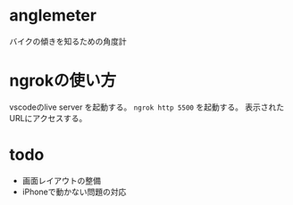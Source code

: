# anglemeter

バイクの傾きを知るための角度計

# ngrokの使い方

vscodeのlive server を起動する。
`ngrok http 5500` を起動する。
表示されたURLにアクセスする。

# todo

* 画面レイアウトの整備
* iPhoneで動かない問題の対応
